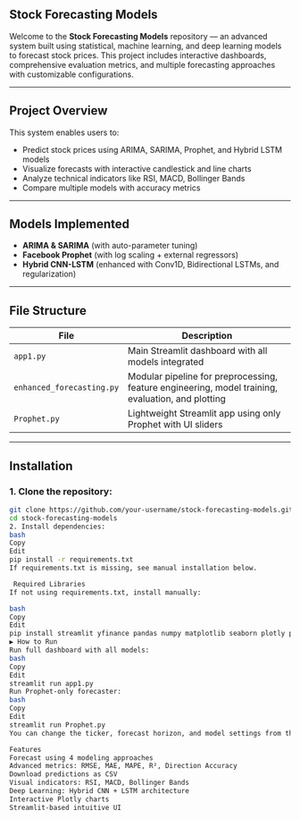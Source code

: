## Stock Forecasting Models

Welcome to the **Stock Forecasting Models** repository — an advanced system built using statistical, machine learning, and deep learning models to forecast stock prices. This project includes interactive dashboards, comprehensive evaluation metrics, and multiple forecasting approaches with customizable configurations.

---

## Project Overview

This system enables users to:

- Predict stock prices using ARIMA, SARIMA, Prophet, and Hybrid LSTM models
- Visualize forecasts with interactive candlestick and line charts
- Analyze technical indicators like RSI, MACD, Bollinger Bands
- Compare multiple models with accuracy metrics

---

## Models Implemented

- **ARIMA & SARIMA** (with auto-parameter tuning)
- **Facebook Prophet** (with log scaling + external regressors)
- **Hybrid CNN-LSTM** (enhanced with Conv1D, Bidirectional LSTMs, and regularization)

---

## File Structure

| File                  | Description |
|-----------------------|-------------|
| `app1.py`             | Main Streamlit dashboard with all models integrated |
| `enhanced_forecasting.py` | Modular pipeline for preprocessing, feature engineering, model training, evaluation, and plotting |
| `Prophet.py`          | Lightweight Streamlit app using only Prophet with UI sliders |

---

## Installation

### 1. Clone the repository:
```bash
git clone https://github.com/your-username/stock-forecasting-models.git
cd stock-forecasting-models
2. Install dependencies:
bash
Copy
Edit
pip install -r requirements.txt
If requirements.txt is missing, see manual installation below.

 Required Libraries
If not using requirements.txt, install manually:

bash
Copy
Edit
pip install streamlit yfinance pandas numpy matplotlib seaborn plotly prophet scikit-learn tensorflow statsmodels ta
▶️ How to Run
Run full dashboard with all models:
bash
Copy
Edit
streamlit run app1.py
Run Prophet-only forecaster:
bash
Copy
Edit
streamlit run Prophet.py
You can change the ticker, forecast horizon, and model settings from the sidebar.

Features
Forecast using 4 modeling approaches
Advanced metrics: RMSE, MAE, MAPE, R², Direction Accuracy
Download predictions as CSV
Visual indicators: RSI, MACD, Bollinger Bands
Deep Learning: Hybrid CNN + LSTM architecture
Interactive Plotly charts
Streamlit-based intuitive UI

